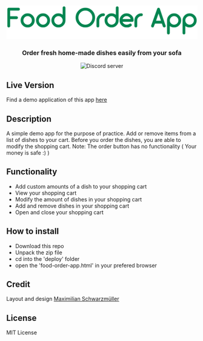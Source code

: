 <div align="center">
  <br />
    <img src="./banner.png" width="546" alt="discord.js" />
    <h3>Order fresh home-made dishes easily from your sofa</h3>
  <p>
   <img src="https://img.shields.io/github/license/Coopexx/food-order-app" alt="Discord server" />
  </p>
</div>

## Live Version

Find a demo application of this app [here](https://hendriktreuner.me/food-order-app)

## Description

A simple demo app for the purpose of practice.
Add or remove items from a list of dishes to your cart. Before you order the dishes, you are able to modify the shopping cart.
Note: The order button has no functionality ( Your money is safe :) )

## Functionality

-   Add custom amounts of a dish to your shopping cart
-   View your shopping cart
-   Modify the amount of dishes in your shopping cart
-   Add and remove dishes in your shopping cart
-   Open and close your shopping cart

## How to install

-   Download this repo
-   Unpack the zip file
-   cd into the 'deploy' folder
-   open the 'food-order-app.html' in your prefered browser

## Credit

Layout and design [Maximilian Schwarzmüller](https://github.com/maxschwarzmueller)

## License

MIT License
